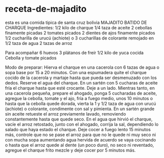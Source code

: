# receta-de-majadito
esta es una comida tipica de santa cruz bolivia
MAJADITO BATIDO DE CHARQUE 
Ingredientes: 
1/2 kilo de charque 
1/4 taza de aceite 
2 cebollas finamente picadas 
2 tomates picados 
2 dientes de ajos finamente picados 
1/2 cucharilla de urucú (achiote) o 3 cucharillas de colorante remojado en 1/2 taza de agua 
2 tazas de arroz 

Para acompañar 
6 huevos 
3 plátanos de freír 
1/2 kilo de yuca cocida 
Cebolla y tomate picados 

Modo de preparar: 
Hierva el charque en una cacerola con 6 tazas de agua o sopa base por 15 a 20 minutos. Con una espumadera quite el charque cocido de la cacerola y martaje hasta que pueda ser desmenuzado con los dedos. Reserve el agua del charque. En un sartén con 5 cucharas de aceite fría el charque hasta que esté crocante. Deje a un lado. 
Mientras tanto, en una cacerola pequeña, prepare el ahogado, ponga 5 cucharadas de aceite, agregue la cebolla, tomate y el ajo, fría a fuego medio, unos 10 minutos o hasta que la cebolla quede dorada, vierta la 1 y 1/2 taza de agua con urucú (achiote) o colorante, condimente con sal y pimienta. 
En un sartén grande sin aceite retueste el arroz previamente lavado, removiendo constantemente hasta que quede seco. En el agua que hirvió el charque, vacíe el arroz retostado, junto con el ahogado, corrija la sal, dependiendo lo salado que haya estado el charque. Deje cocer a fuego lento 15 minutos más, controle que no se pase el arroz para que no le quede ni muy seco ni con mucha sopa aumentando agua hervida de acuerdo se vaya cocinando o hasta que el arroz quede al dente (un poco duro), no seco ni reventado, agregue el charque frito mezcle y deje cocer por 5 minutos más. 

 
 
